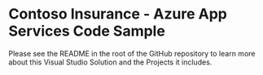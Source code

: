 # Contoso Insurance - Azure App Services Code Sample #

Please see the README in the root of the GitHub repository to learn more about this Visual Studio Solution and the Projects it includes.